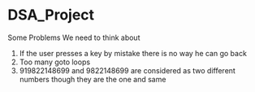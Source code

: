 # DSA_Project

Some Problems We need to think about 
1) If the user presses a key by mistake there is no way he can go back 
2) Too many goto loops 
3) 919822148699 and 9822148699 are considered as two different numbers though they are the one and same

